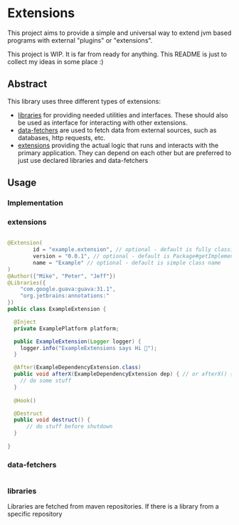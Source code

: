 # Extensions
This project aims to provide a simple and universal way to extend jvm based programs with
external "plugins" or "extensions".

This project is WIP. It is far from ready for anything. This README is just to collect my ideas in some place :)

## Abstract
This library uses three different types of extensions: 
- [libraries](#libraries) for providing needed utilities and interfaces. These should also be
  used as interface for interacting with other extensions. 
- [data-fetchers](#data-fetchers) are used to fetch data from external sources, such as 
  databases, http requests, etc.
- [extensions](extensions) providing the actual logic that runs and interacts with the primary
  application. They can depend on each other but are preferred to just use declared libraries
  and data-fetchers

## Usage

### Implementation

### extensions

```java

@Extension(
        id = "example.extension", // optional - default is fully classified class name
        version = "0.0.1", // optional - default is Package#getImplementationVersion()
        name = "Example" // optional - default is simple class name
)
@Author({"Mike", "Peter", "Jeff"})
@Libraries({
    "com.google.guava:guava:31.1",
    "org.jetbrains:annotations:"
})
public class ExampleExtension {

  @Inject
  private ExamplePlatform platform;

  public ExampleExtension(Logger logger) {
    logger.info("ExampleExtensions says Hi 👋");
  }

  @After(ExampleDependencyExtension.class)
  public void afterX(ExampleDependencyExtension dep) { // or afterX() {
    // do some stuff
  }
  
  @Hook()

  @Destruct
  public void destruct() {
      // do stuff before shutdown
  }
  
}
```

### data-fetchers

```java

```

### libraries

Libraries are fetched from maven repositories. If there is a library from a specific repository
